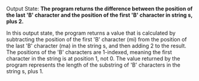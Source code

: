 Output State: **The program returns the difference between the position of the last 'B' character and the position of the first 'B' character in string s, plus 2.**

In this output state, the program returns a value that is calculated by subtracting the position of the first 'B' character (mi) from the position of the last 'B' character (ma) in the string s, and then adding 2 to the result. The positions of the 'B' characters are 1-indexed, meaning the first character in the string is at position 1, not 0. The value returned by the program represents the length of the substring of 'B' characters in the string s, plus 1.